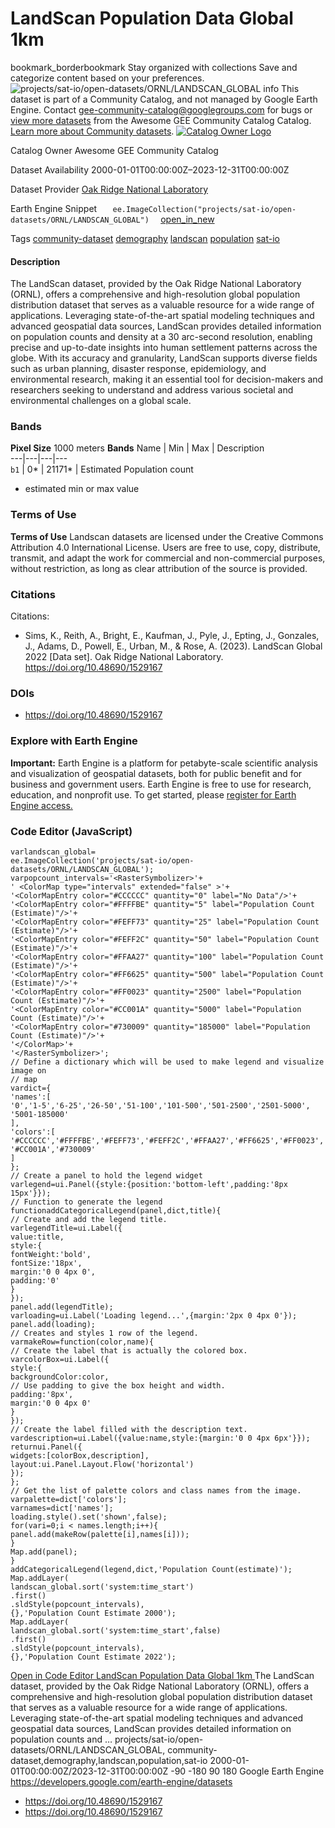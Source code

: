  
#  LandScan Population Data Global 1km 
bookmark_borderbookmark Stay organized with collections  Save and categorize content based on your preferences. 
![projects/sat-io/open-datasets/ORNL/LANDSCAN_GLOBAL](https://developers.google.com/earth-engine/datasets/images/sat-io/projects_sat-io_open-datasets_ORNL_LANDSCAN_GLOBAL_sample.png)
info
This dataset is part of a Community Catalog, and not managed by Google Earth Engine. Contact gee-community-catalog@googlegroups.com for bugs or [view more datasets](https://developers.google.com/earth-engine/datasets/community/sat-io) from the Awesome GEE Community Catalog Catalog. [Learn more about Community datasets](https://developers.google.com/earth-engine/datasets/community). 
[ ![Catalog Owner Logo](https://developers.google.com/static/earth-engine/datasets/logos/sat-io_logo.png) ](https://gee-community-catalog.org/) 

Catalog Owner
    Awesome GEE Community Catalog 

Dataset Availability
    2000-01-01T00:00:00Z–2023-12-31T00:00:00Z 

Dataset Provider
     [ Oak Ridge National Laboratory ](https://www.ornl.gov/) 

Earth Engine Snippet
     `    ee.ImageCollection("projects/sat-io/open-datasets/ORNL/LANDSCAN_GLOBAL")   ` [ open_in_new ](https://code.earthengine.google.com/?scriptPath=Examples:Datasets/sat-io/projects_sat-io_open-datasets_ORNL_LANDSCAN_GLOBAL) 

Tags
     [community-dataset](https://developers.google.com/earth-engine/datasets/tags/community-dataset) [demography](https://developers.google.com/earth-engine/datasets/tags/demography) [landscan](https://developers.google.com/earth-engine/datasets/tags/landscan) [population](https://developers.google.com/earth-engine/datasets/tags/population) [sat-io](https://developers.google.com/earth-engine/datasets/tags/sat-io)
#### Description
The LandScan dataset, provided by the Oak Ridge National Laboratory (ORNL), offers a comprehensive and high-resolution global population distribution dataset that serves as a valuable resource for a wide range of applications. Leveraging state-of-the-art spatial modeling techniques and advanced geospatial data sources, LandScan provides detailed information on population counts and density at a 30 arc-second resolution, enabling precise and up-to-date insights into human settlement patterns across the globe. With its accuracy and granularity, LandScan supports diverse fields such as urban planning, disaster response, epidemiology, and environmental research, making it an essential tool for decision-makers and researchers seeking to understand and address various societal and environmental challenges on a global scale.
### Bands
**Pixel Size** 1000 meters 
**Bands**
Name | Min | Max | Description  
---|---|---|---  
`b1` |  0*  |  21171*  | Estimated Population count  
* estimated min or max value 
### Terms of Use
**Terms of Use**
Landscan datasets are licensed under the Creative Commons Attribution 4.0 International License. Users are free to use, copy, distribute, transmit, and adapt the work for commercial and non-commercial purposes, without restriction, as long as clear attribution of the source is provided.
### Citations
Citations:
  * Sims, K., Reith, A., Bright, E., Kaufman, J., Pyle, J., Epting, J., Gonzales, J., Adams, D., Powell, E., Urban, M., & Rose, A. (2023). LandScan Global 2022 [Data set]. Oak Ridge National Laboratory. https://doi.org/10.48690/1529167


### DOIs
  * [ https://doi.org/10.48690/1529167 ](https://doi.org/10.48690/1529167)


### Explore with Earth Engine
**Important:** Earth Engine is a platform for petabyte-scale scientific analysis and visualization of geospatial datasets, both for public benefit and for business and government users. Earth Engine is free to use for research, education, and nonprofit use. To get started, please [register for Earth Engine access.](https://console.cloud.google.com/earth-engine)
### Code Editor (JavaScript)
```
varlandscan_global=
ee.ImageCollection('projects/sat-io/open-datasets/ORNL/LANDSCAN_GLOBAL');
varpopcount_intervals='<RasterSymbolizer>'+
' <ColorMap type="intervals" extended="false" >'+
'<ColorMapEntry color="#CCCCCC" quantity="0" label="No Data"/>'+
'<ColorMapEntry color="#FFFFBE" quantity="5" label="Population Count (Estimate)"/>'+
'<ColorMapEntry color="#FEFF73" quantity="25" label="Population Count (Estimate)"/>'+
'<ColorMapEntry color="#FEFF2C" quantity="50" label="Population Count (Estimate)"/>'+
'<ColorMapEntry color="#FFAA27" quantity="100" label="Population Count (Estimate)"/>'+
'<ColorMapEntry color="#FF6625" quantity="500" label="Population Count (Estimate)"/>'+
'<ColorMapEntry color="#FF0023" quantity="2500" label="Population Count (Estimate)"/>'+
'<ColorMapEntry color="#CC001A" quantity="5000" label="Population Count (Estimate)"/>'+
'<ColorMapEntry color="#730009" quantity="185000" label="Population Count (Estimate)"/>'+
'</ColorMap>'+
'</RasterSymbolizer>';
// Define a dictionary which will be used to make legend and visualize image on
// map
vardict={
'names':[
'0','1-5','6-25','26-50','51-100','101-500','501-2500','2501-5000',
'5001-185000'
],
'colors':[
'#CCCCCC','#FFFFBE','#FEFF73','#FEFF2C','#FFAA27','#FF6625','#FF0023',
'#CC001A','#730009'
]
};
// Create a panel to hold the legend widget
varlegend=ui.Panel({style:{position:'bottom-left',padding:'8px 15px'}});
// Function to generate the legend
functionaddCategoricalLegend(panel,dict,title){
// Create and add the legend title.
varlegendTitle=ui.Label({
value:title,
style:{
fontWeight:'bold',
fontSize:'18px',
margin:'0 0 4px 0',
padding:'0'
}
});
panel.add(legendTitle);
varloading=ui.Label('Loading legend...',{margin:'2px 0 4px 0'});
panel.add(loading);
// Creates and styles 1 row of the legend.
varmakeRow=function(color,name){
// Create the label that is actually the colored box.
varcolorBox=ui.Label({
style:{
backgroundColor:color,
// Use padding to give the box height and width.
padding:'8px',
margin:'0 0 4px 0'
}
});
// Create the label filled with the description text.
vardescription=ui.Label({value:name,style:{margin:'0 0 4px 6px'}});
returnui.Panel({
widgets:[colorBox,description],
layout:ui.Panel.Layout.Flow('horizontal')
});
};
// Get the list of palette colors and class names from the image.
varpalette=dict['colors'];
varnames=dict['names'];
loading.style().set('shown',false);
for(vari=0;i < names.length;i++){
panel.add(makeRow(palette[i],names[i]));
}
Map.add(panel);
}
addCategoricalLegend(legend,dict,'Population Count(estimate)');
Map.addLayer(
landscan_global.sort('system:time_start')
.first()
.sldStyle(popcount_intervals),
{},'Population Count Estimate 2000');
Map.addLayer(
landscan_global.sort('system:time_start',false)
.first()
.sldStyle(popcount_intervals),
{},'Population Count Estimate 2022');
```
[ Open in Code Editor ](https://code.earthengine.google.com/?scriptPath=Examples:Datasets/sat-io/projects_sat-io_open-datasets_ORNL_LANDSCAN_GLOBAL)
[ LandScan Population Data Global 1km ](https://developers.google.com/earth-engine/datasets/catalog/projects_sat-io_open-datasets_ORNL_LANDSCAN_GLOBAL)
The LandScan dataset, provided by the Oak Ridge National Laboratory (ORNL), offers a comprehensive and high-resolution global population distribution dataset that serves as a valuable resource for a wide range of applications. Leveraging state-of-the-art spatial modeling techniques and advanced geospatial data sources, LandScan provides detailed information on population counts and …
projects/sat-io/open-datasets/ORNL/LANDSCAN_GLOBAL, community-dataset,demography,landscan,population,sat-io 
2000-01-01T00:00:00Z/2023-12-31T00:00:00Z
-90 -180 90 180 
Google Earth Engine
https://developers.google.com/earth-engine/datasets
  * [ https://doi.org/10.48690/1529167 ](https://doi.org/https://www.ornl.gov/)
  * [ https://doi.org/10.48690/1529167 ](https://doi.org/https://developers.google.com/earth-engine/datasets/catalog/projects_sat-io_open-datasets_ORNL_LANDSCAN_GLOBAL)


